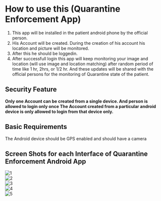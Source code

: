 # How to use this (Quarantine Enforcement App) <br>
1. This app will be installed in the patient android phone by the official person.      
2. His Account will be created. During the creation of his account his location and picture will be monitored.  
3. After this he should be loggedin.   
4. After successfull login this app will keep monitoring your image and location (will use image and location matching) after random period of time like 1 hr, 2hrs, or 1/2 hr. And these updates will be shared with the official persons for the monitoring of Quarantine state of the patient.   
## Security Feature<br>
**Only one Account can be created from a single device. And person is allowed to login only once
The Account created from a particular android device is only allowed to login from that device only.**<br>
## Basic Requirements
The Android device should be GPS enabled and should have a camera<br>
## Screen Shots for each Interface of Quarantine Enforcement Android App
![1](https://github.com/parasgulati/Quarantine-COVID19-App/blob/master/1.jpg)<br>
![2](https://github.com/parasgulati/Quarantine-COVID19-App/blob/master/2.jpg)<br>
![3](https://github.com/parasgulati/Quarantine-COVID19-App/blob/master/3.jpg)<br>
![4](https://github.com/parasgulati/Quarantine-COVID19-App/blob/master/4.jpg)<br>
![5](https://github.com/parasgulati/Quarantine-COVID19-App/blob/master/5.jpg)<br>
